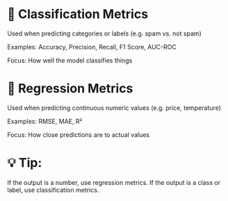 # 🔁 Classification Metrics
Used when predicting categories or labels (e.g. spam vs. not spam)

Examples: Accuracy, Precision, Recall, F1 Score, AUC-ROC

Focus: How well the model classifies things

# 🔢 Regression Metrics
Used when predicting continuous numeric values (e.g. price, temperature)

Examples: RMSE, MAE, R²

Focus: How close predictions are to actual values

# 💡 Tip:
If the output is a number, use regression metrics.
If the output is a class or label, use classification metrics.
